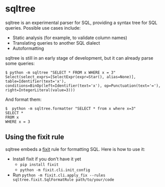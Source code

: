 # sqltree

sqltree is an experimental parser for SQL, providing
a syntax tree for SQL queries. Possible use cases include:

- Static analysis (for example, to validate column names)
- Translating queries to another SQL dialect
- Autoformatting

sqltree is still in an early stage of development, but it
can already parse some queries:

```
$ python -m sqltree "SELECT * FROM x WHERE x = 3"
Select(select_exprs=[SelectExpr(expr=Star(), alias=None)], table=Identifier(text='x'), conditions=BinOp(left=Identifier(text='x'), op=Punctuation(text='='), right=IntegerLiteral(value=3)))
```

And format them:

```
$  python -m sqltree.formatter "SELECT * from x where x=3"
SELECT *
FROM x
WHERE x = 3
```

## Using the fixit rule

sqltree embeds a [fixit](https://fixit.readthedocs.io/en/latest/) rule for
formatting SQL. Here is how to use it:

- Install fixit if you don't have it yet
  - `pip install fixit`
  - `python -m fixit.cli.init_config`
- Run `python -m fixit.cli.apply_fix --rules sqltree.fixit.SqlFormatRule path/to/your/code`
